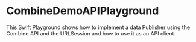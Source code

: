# CombineDemoAPIPlayground
This Swift Playground shows how to implement a data Publisher using the Combine API and the URLSession and how to use it as an API client.
